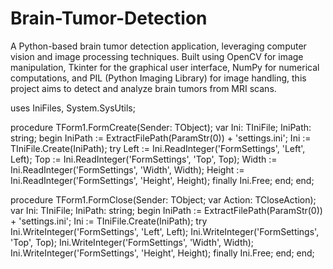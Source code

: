 # Brain-Tumor-Detection
A Python-based brain tumor detection application, leveraging computer vision and image processing techniques. Built using OpenCV for image manipulation, Tkinter for the graphical user interface, NumPy for numerical computations, and PIL (Python Imaging Library) for image handling, this project aims to detect and analyze brain tumors from MRI scans.

uses
  IniFiles, System.SysUtils;

procedure TForm1.FormCreate(Sender: TObject);
var
  Ini: TIniFile;
  IniPath: string;
begin
  IniPath := ExtractFilePath(ParamStr(0)) + 'settings.ini';
  Ini := TIniFile.Create(IniPath);
  try
    Left := Ini.ReadInteger('FormSettings', 'Left', Left);
    Top := Ini.ReadInteger('FormSettings', 'Top', Top);
    Width := Ini.ReadInteger('FormSettings', 'Width', Width);
    Height := Ini.ReadInteger('FormSettings', 'Height', Height);
  finally
    Ini.Free;
  end;
end;

procedure TForm1.FormClose(Sender: TObject; var Action: TCloseAction);
var
  Ini: TIniFile;
  IniPath: string;
begin
  IniPath := ExtractFilePath(ParamStr(0)) + 'settings.ini';
  Ini := TIniFile.Create(IniPath);
  try
    Ini.WriteInteger('FormSettings', 'Left', Left);
    Ini.WriteInteger('FormSettings', 'Top', Top);
    Ini.WriteInteger('FormSettings', 'Width', Width);
    Ini.WriteInteger('FormSettings', 'Height', Height);
  finally
    Ini.Free;
  end;
end;
